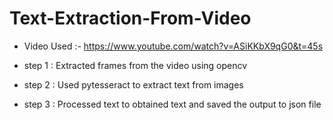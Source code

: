 # Text-Extraction-From-Video

* Video Used :- https://www.youtube.com/watch?v=ASiKKbX9qG0&t=45s 

* step 1 : Extracted frames from the video using opencv
* step 2 : Used pytesseract to extract text from images 
* step 3 : Processed text to obtained text and saved the output to json file
